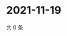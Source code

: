 # 2021-11-19

共 0 条

<!-- BEGIN WEIBO -->
<!-- 最后更新时间 Fri Nov 19 2021 16:00:56 GMT+0800 (China Standard Time) -->

<!-- END WEIBO -->
